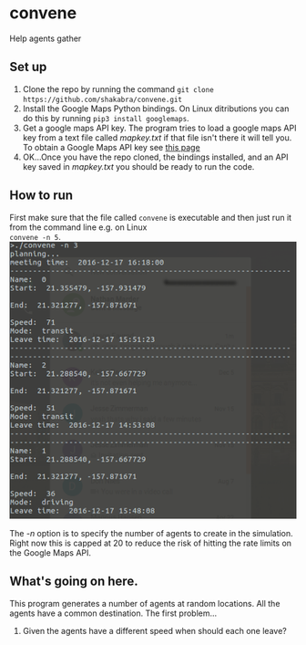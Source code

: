 # convene
Help agents gather

## Set up
1. Clone the repo by running the command `git clone https://github.com/shakabra/convene.git`
2. Install the Google Maps Python bindings. On Linux ditributions you can do this
by running `pip3 install googlemaps`.
3. Get a google maps API key. The program tries to load a google maps API key
from a text file called *mapkey.txt* if that file isn't there it will tell you.
To obtain a Google Maps API key see [this page](https://github.com/googlemaps/google-maps-services-python)
4. OK...Once you have the repo cloned, the bindings installed, and an API key 
saved in *mapkey.txt* you should be ready to run the code.

## How to run
First make sure that the file called `convene` is executable and then just run
it from the command line e.g. on Linux  
`convene -n 5`.  
![Demo image](/demo/convene_demo.png?raw=true)

The *-n* option is to 
specify the number of agents to create in the simulation. Right now this is 
capped at 20 to reduce the risk of hitting the rate limits on the Google Maps
API.

## What's going on here.
This program generates a number of agents at random locations. All the agents
have a common destination. The first problem...  
1. Given the agents have a different speed when should each one leave?
